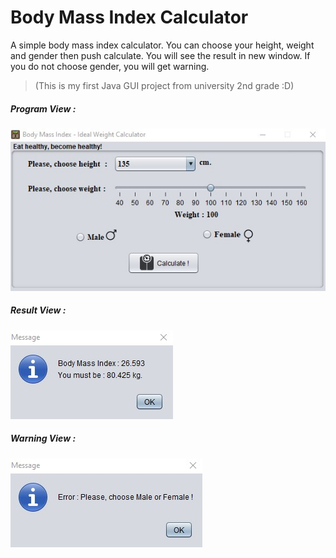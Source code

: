 # Body Mass Index Calculator

A simple body mass index calculator. You can choose your height, weight and gender 
then push calculate. You will see the result in new window. If you do not choose 
gender, you will get warning. 
>(This is my first Java GUI project from university 2nd grade :D)

##### Program View :
![app](./src/images/app.jpg)
##### Result View :
![app](./src/images/result.jpg)
##### Warning View :
![app](./src/images/warning.jpg)